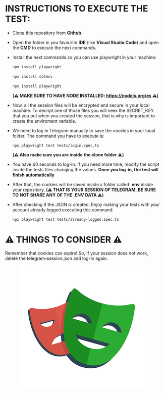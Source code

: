 # INSTRUCTIONS TO EXECUTE THE TEST:

- Clone this repository from **Github**.
- Open the folder in you favourite **IDE** (like **Visual Studio Code**) and open the **CMD** to execute the next commands.
- Install the next commands so you can use playwright in your machine:

  ```bash
  npm install playwright
  ```

  ```bash
  npm install dotenv
  ```

  ```bash
  npx install playwright
  ```

  **(⚠️ MAKE SURE TO HAVE NODE INSTALLED: https://nodejs.org/es ⚠️)**

- Now, all the session files will be encrypted and secure in your local machine. To decript one of those files you will neex the SECRET_KEY that you put when you created the session, that is why is important to create the enviroment variable.
- We need to log in Telegram manually to save the cookies in your local folder. The command you have to execute is:

  ```bash
  npx playwright test tests/login.spec.ts
  ```

  **(⚠️ Also make sure you are inside the clone folder ⚠️)**

- You have 60 seconds to log-in. If you need more time, modify the script inside the tests files changing the values. **Once you log-in, the test will finish automatically**
- After that, the cookies will be saved inside a folder called **.env** inside your repository. **(⚠️ THAT IS YOUR SESSION OF TELEGRAM, BE SURE TO NOT SHARE ANY OF THE .ENV DATA ⚠️)**
- After checking if the JSON is created. Enjoy making your tests with your account already logged executing this command:
  ```bash
  npx playwright test tests/already-logged.spec.ts
  ```

# ⚠️ THINGS TO CONSIDER ⚠️

Remember that cookies can expire! So, if your session does not work, delete the telegram-session.json and log-in again.

<div align="center">
  <img src="./images/Playwright-logo.png" alt="Playwright Logo" width="400">
</div>
